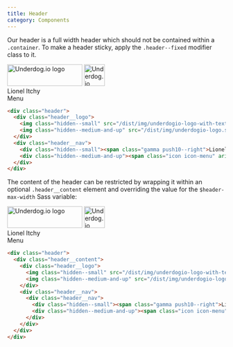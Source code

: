 ```yaml
---
title: Header
category: Components
---
```


Our header is a full width header which should not be contained within a `.container`.
To make a header sticky, apply the `.header--fixed` modifier class to it.

<div class="header">
  <div class="header__logo">
    <img class="hidden--small" src="/dist/img/underdogio-logo-with-text.svg" alt="Underdog.io logo" width="173" height="50">
    <img class="hidden--medium-and-up" src="/dist/img/underdogio-logo.svg" alt="Underdog.io logo" width="48" height="50">
  </div>
  <div class="header__nav">
    <div class="hidden--small"><span class="gamma push10--right">Lionel Itchy</span><span class="icon icon-arrow"></span></div>
    <div class="hidden--medium-and-up"><span class="icon icon-menu" aria-hidden="true"></span><span class="gamma"> Menu</span></div>
  </div>
</div>

```html
<div class="header">
  <div class="header__logo">
    <img class="hidden--small" src="/dist/img/underdogio-logo-with-text.svg" alt="Underdog.io logo" width="173" height="50">
    <img class="hidden--medium-and-up" src="/dist/img/underdogio-logo.svg" alt="Underdog.io logo" width="48" height="50">
  </div>
  <div class="header__nav">
    <div class="hidden--small"><span class="gamma push10--right">Lionel Itchy</span><span class="icon icon-arrow"></span></div>
    <div class="hidden--medium-and-up"><span class="icon icon-menu" aria-hidden="true"></span><span class="gamma"> Menu</span></div>
  </div>
</div>
```

The content of the header can be restricted by wrapping it within an optional `.header__content`
element and overriding the value for the `$header-max-width` Sass variable:

<div class="header">
  <div class="header__content" style="flex-basis: 800px;">
    <div class="header__logo">
      <img class="hidden--small" src="/dist/img/underdogio-logo-with-text.svg" alt="Underdog.io logo" width="173" height="50">
      <img class="hidden--medium-and-up" src="/dist/img/underdogio-logo.svg" alt="Underdog.io logo" width="48" height="50">
    </div>
    <div class="header__nav">
      <div class="header__nav">
        <div class="hidden--small"><span class="gamma push10--right">Lionel Itchy</span><span class="icon icon-arrow"></span></div>
        <div class="hidden--medium-and-up"><span class="icon icon-menu" aria-hidden="true"></span><span class="gamma"> Menu</span></div>
      </div>
    </div>
  </div>
</div>

```html
<div class="header">
  <div class="header__content">
    <div class="header__logo">
      <img class="hidden--small" src="/dist/img/underdogio-logo-with-text.svg" alt="Underdog.io logo" width="173" height="50">
      <img class="hidden--medium-and-up" src="/dist/img/underdogio-logo.svg" alt="Underdog.io logo" width="48" height="50">
    </div>
    <div class="header__nav">
      <div class="header__nav">
        <div class="hidden--small"><span class="gamma push10--right">Lionel Itchy</span><span class="icon icon-arrow"></span></div>
        <div class="hidden--medium-and-up"><span class="icon icon-menu" aria-hidden="true"></span><span class="gamma"> Menu</span></div>
      </div>
    </div>
  </div>
</div>
```
